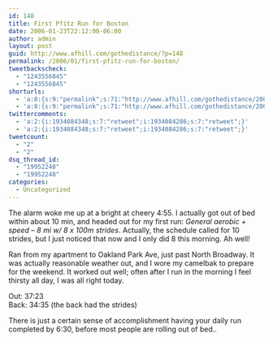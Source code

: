 ```yaml
---
id: 148
title: First Pfitz Run for Boston
date: 2006-01-23T22:12:00-06:00
author: admin
layout: post
guid: http://www.afhill.com/gothedistance/?p=148
permalink: /2006/01/first-pfitz-run-for-boston/
tweetbackscheck:
  - "1243556845"
  - "1243556845"
shorturls:
  - 'a:8:{s:9:"permalink";s:71:"http://www.afhill.com/gothedistance/2006/01/first-pfitz-run-for-boston/";s:7:"tinyurl";s:25:"http://tinyurl.com/9rcg9f";s:4:"isgd";s:17:"http://is.gd/gzzs";s:5:"bitly";s:18:"http://bit.ly/Fin5";s:5:"snipr";s:22:"http://snipr.com/aev5x";s:5:"snurl";s:22:"http://snurl.com/aev5x";s:7:"snipurl";s:24:"http://snipurl.com/aev5x";s:4:"trim";s:17:"http://tr.im/arow";}'
  - 'a:8:{s:9:"permalink";s:71:"http://www.afhill.com/gothedistance/2006/01/first-pfitz-run-for-boston/";s:7:"tinyurl";s:25:"http://tinyurl.com/9rcg9f";s:4:"isgd";s:17:"http://is.gd/gzzs";s:5:"bitly";s:18:"http://bit.ly/Fin5";s:5:"snipr";s:22:"http://snipr.com/aev5x";s:5:"snurl";s:22:"http://snurl.com/aev5x";s:7:"snipurl";s:24:"http://snipurl.com/aev5x";s:4:"trim";s:17:"http://tr.im/arow";}'
twittercomments:
  - 'a:2:{i:1934084348;s:7:"retweet";i:1934084286;s:7:"retweet";}'
  - 'a:2:{i:1934084348;s:7:"retweet";i:1934084286;s:7:"retweet";}'
tweetcount:
  - "2"
  - "2"
dsq_thread_id:
  - "19952248"
  - "19952248"
categories:
  - Uncategorized
---
```

The alarm woke me up at a bright at cheery 4:55. I actually got out of bed within about 10 min, and headed out for my first run: _General aerobic + speed &#8211; 8 mi w/ 8 x 100m strides_. Actually, the schedule called for 10 strides, but I just noticed that now and I only did 8 this morning. Ah well!

Ran from my apartment to Oakland Park Ave, just past North Broadway. It was actually reasonable weather out, and I wore my camelbak to prepare for the weekend. It worked out well; often after I run in the morning I feel thirsty all day, I was all right today.

Out: 37:23  
Back: 34:35 (the back had the strides)

There is just a certain sense of accomplishment having your daily run completed by 6:30, before most people are rolling out of bed..
